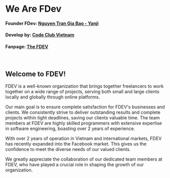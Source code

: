 # We Are FDev 

#### Founder FDev: [Nguyen Tran Gia Bao - Yanji](https://github.com/ngtrgiabao)

#### Develop by: [Code Club Vietnam](https://github.com/codeclubvn)

#### Fanpage: [The FDEV](https://www.facebook.com/thefdev)

<br/>

## Welcome to FDEV!

FDEV is a well-known organization that brings together freelancers to work together on a wide range of projects, serving both small and large clients locally and globally through online platforms.

Our main goal is to ensure complete satisfaction for FDEV's businesses and clients. We consistently strive to deliver outstanding results and complete projects within tight deadlines, saving our clients valuable time. The team members at FDEV are highly skilled programmers with extensive expertise in software engineering, boasting over 2 years of experience.

With over 2 years of operation in Vietnam and international markets, FDEV has recently expanded into the Facebook market. This gives us the confidence to meet the diverse needs of our valued clients.

We greatly appreciate the collaboration of our dedicated team members at FDEV, who have played a crucial role in shaping the growth of our organization.
